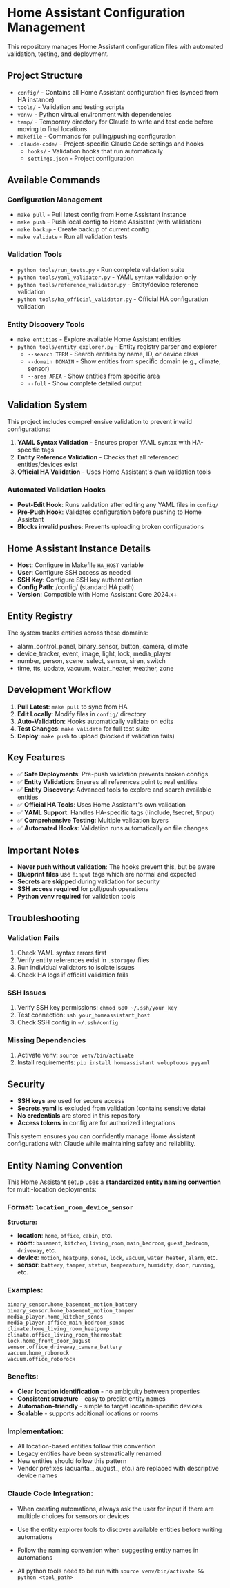 # Home Assistant Configuration Management

This repository manages Home Assistant configuration files with automated validation, testing, and deployment.

## Project Structure

- `config/` - Contains all Home Assistant configuration files (synced from HA instance)
- `tools/` - Validation and testing scripts
- `venv/` - Python virtual environment with dependencies
- `temp/` - Temporary directory for Claude to write and test code before moving to final locations
- `Makefile` - Commands for pulling/pushing configuration
- `.claude-code/` - Project-specific Claude Code settings and hooks
  - `hooks/` - Validation hooks that run automatically
  - `settings.json` - Project configuration

## Available Commands

### Configuration Management
- `make pull` - Pull latest config from Home Assistant instance
- `make push` - Push local config to Home Assistant (with validation)
- `make backup` - Create backup of current config
- `make validate` - Run all validation tests

### Validation Tools
- `python tools/run_tests.py` - Run complete validation suite
- `python tools/yaml_validator.py` - YAML syntax validation only
- `python tools/reference_validator.py` - Entity/device reference validation
- `python tools/ha_official_validator.py` - Official HA configuration validation

### Entity Discovery Tools
- `make entities` - Explore available Home Assistant entities
- `python tools/entity_explorer.py` - Entity registry parser and explorer
  - `--search TERM` - Search entities by name, ID, or device class
  - `--domain DOMAIN` - Show entities from specific domain (e.g., climate, sensor)
  - `--area AREA` - Show entities from specific area
  - `--full` - Show complete detailed output

## Validation System

This project includes comprehensive validation to prevent invalid configurations:

1. **YAML Syntax Validation** - Ensures proper YAML syntax with HA-specific tags
2. **Entity Reference Validation** - Checks that all referenced entities/devices exist
3. **Official HA Validation** - Uses Home Assistant's own validation tools

### Automated Validation Hooks

- **Post-Edit Hook**: Runs validation after editing any YAML files in `config/`
- **Pre-Push Hook**: Validates configuration before pushing to Home Assistant
- **Blocks invalid pushes**: Prevents uploading broken configurations

## Home Assistant Instance Details

- **Host**: Configure in Makefile `HA_HOST` variable
- **User**: Configure SSH access as needed
- **SSH Key**: Configure SSH key authentication
- **Config Path**: /config/ (standard HA path)
- **Version**: Compatible with Home Assistant Core 2024.x+

## Entity Registry

The system tracks entities across these domains:
- alarm_control_panel, binary_sensor, button, camera, climate
- device_tracker, event, image, light, lock, media_player
- number, person, scene, select, sensor, siren, switch
- time, tts, update, vacuum, water_heater, weather, zone

## Development Workflow

1. **Pull Latest**: `make pull` to sync from HA
2. **Edit Locally**: Modify files in `config/` directory
3. **Auto-Validation**: Hooks automatically validate on edits
4. **Test Changes**: `make validate` for full test suite
5. **Deploy**: `make push` to upload (blocked if validation fails)

## Key Features

- ✅ **Safe Deployments**: Pre-push validation prevents broken configs
- ✅ **Entity Validation**: Ensures all references point to real entities
- ✅ **Entity Discovery**: Advanced tools to explore and search available entities
- ✅ **Official HA Tools**: Uses Home Assistant's own validation
- ✅ **YAML Support**: Handles HA-specific tags (!include, !secret, !input)
- ✅ **Comprehensive Testing**: Multiple validation layers
- ✅ **Automated Hooks**: Validation runs automatically on file changes

## Important Notes

- **Never push without validation**: The hooks prevent this, but be aware
- **Blueprint files** use `!input` tags which are normal and expected
- **Secrets are skipped** during validation for security
- **SSH access required** for pull/push operations
- **Python venv required** for validation tools

## Troubleshooting

### Validation Fails
1. Check YAML syntax errors first
2. Verify entity references exist in `.storage/` files
3. Run individual validators to isolate issues
4. Check HA logs if official validation fails

### SSH Issues
1. Verify SSH key permissions: `chmod 600 ~/.ssh/your_key`
2. Test connection: `ssh your_homeassistant_host`
3. Check SSH config in `~/.ssh/config`

### Missing Dependencies
1. Activate venv: `source venv/bin/activate`
2. Install requirements: `pip install homeassistant voluptuous pyyaml`

## Security

- **SSH keys** are used for secure access
- **Secrets.yaml** is excluded from validation (contains sensitive data)
- **No credentials** are stored in this repository
- **Access tokens** in config are for authorized integrations

This system ensures you can confidently manage Home Assistant configurations with Claude while maintaining safety and reliability.

## Entity Naming Convention

This Home Assistant setup uses a **standardized entity naming convention** for multi-location deployments:

### **Format: `location_room_device_sensor`**

**Structure:**
- **location**: `home`, `office`, `cabin`, etc.
- **room**: `basement`, `kitchen`, `living_room`, `main_bedroom`, `guest_bedroom`, `driveway`, etc.
- **device**: `motion`, `heatpump`, `sonos`, `lock`, `vacuum`, `water_heater`, `alarm`, etc.
- **sensor**: `battery`, `tamper`, `status`, `temperature`, `humidity`, `door`, `running`, etc.

### **Examples:**
```
binary_sensor.home_basement_motion_battery
binary_sensor.home_basement_motion_tamper
media_player.home_kitchen_sonos
media_player.office_main_bedroom_sonos
climate.home_living_room_heatpump
climate.office_living_room_thermostat
lock.home_front_door_august
sensor.office_driveway_camera_battery
vacuum.home_roborock
vacuum.office_roborock
```

### **Benefits:**
- **Clear location identification** - no ambiguity between properties
- **Consistent structure** - easy to predict entity names
- **Automation-friendly** - simple to target location-specific devices
- **Scalable** - supports additional locations or rooms

### **Implementation:**
- All location-based entities follow this convention
- Legacy entities have been systematically renamed
- New entities should follow this pattern
- Vendor prefixes (aquanta_, august_, etc.) are replaced with descriptive device names

### **Claude Code Integration:**
- When creating automations, always ask the user for input if there are multiple choices for sensors or devices
- Use the entity explorer tools to discover available entities before writing automations
- Follow the naming convention when suggesting entity names in automations

- All python tools need to be run with  `source venv/bin/activate && python <tool_path>`
